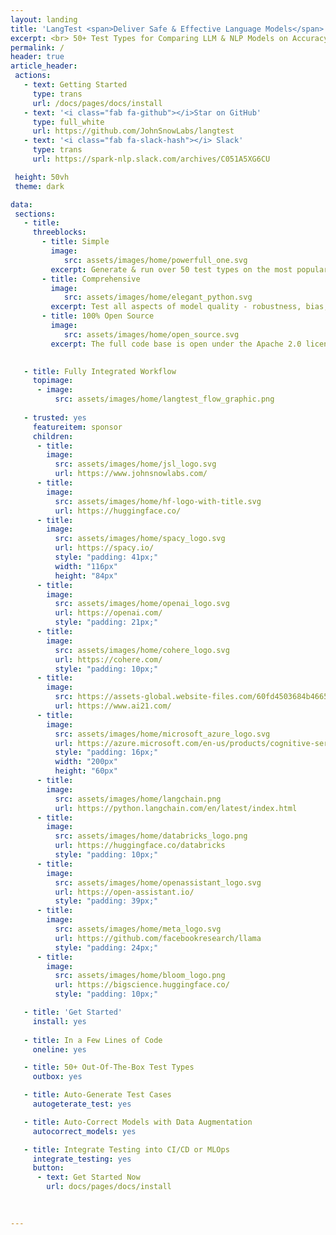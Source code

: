 ```yaml
---
layout: landing
title: 'LangTest <span>Deliver Safe & Effective Language Models</span>'
excerpt: <br> 50+ Test Types for Comparing LLM & NLP Models on Accuracy, Bias, Fairness, Robustness & More
permalink: /
header: true
article_header:
 actions:
   - text: Getting Started
     type: trans
     url: /docs/pages/docs/install   
   - text: '<i class="fab fa-github"></i>Star on GitHub'
     type: full_white
     url: https://github.com/JohnSnowLabs/langtest 
   - text: '<i class="fab fa-slack-hash"></i> Slack'
     type: trans
     url: https://spark-nlp.slack.com/archives/C051A5XG6CU   

 height: 50vh
 theme: dark

data:
 sections:
   - title:
     threeblocks:
       - title: Simple
         image: 
            src: assets/images/home/powerfull_one.svg
         excerpt: Generate & run over 50 test types on the most popular NLP frameworks & tasks with 1 line of code
       - title: Comprehensive
         image: 
            src: assets/images/home/elegant_python.svg
         excerpt: Test all aspects of model quality - robustness, bias, fairness, representation and accuracy - before going to production
       - title: 100% Open Source
         image: 
            src: assets/images/home/open_source.svg
         excerpt: The full code base is open under the Apache 2.0 license, designed for easy extension and AI community collaboration  

           
   - title: Fully Integrated Workflow
     topimage: 
      - image:
          src: assets/images/home/langtest_flow_graphic.png
        
   - trusted: yes
     featureitem: sponsor
     children:
      - title:
        image:
          src: assets/images/home/jsl_logo.svg
          url: https://www.johnsnowlabs.com/
      - title:
        image:
          src: assets/images/home/hf-logo-with-title.svg 
          url: https://huggingface.co/
      - title:
        image:
          src: assets/images/home/spacy_logo.svg
          url: https://spacy.io/
          style: "padding: 41px;"
          width: "116px"
          height: "84px"
      - title:
        image:
          src: assets/images/home/openai_logo.svg
          url: https://openai.com/
          style: "padding: 21px;"
      - title:
        image:
          src: assets/images/home/cohere_logo.svg
          url: https://cohere.com/
          style: "padding: 10px;"
      - title:
        image:
          src: https://assets-global.website-files.com/60fd4503684b466578c0d307/60ff0505b0dbe005faac0c84_AI21%20Logo.svg
          url: https://www.ai21.com/
      - title:
        image:
          src: assets/images/home/microsoft_azure_logo.svg
          url: https://azure.microsoft.com/en-us/products/cognitive-services/openai-service
          style: "padding: 16px;"
          width: "200px"
          height: "60px"
      - title:
        image:
          src: assets/images/home/langchain.png
          url: https://python.langchain.com/en/latest/index.html
      - title:
        image:
          src: assets/images/home/databricks_logo.png
          url: https://huggingface.co/databricks
          style: "padding: 10px;"
      - title:
        image:
          src: assets/images/home/openassistant_logo.svg
          url: https://open-assistant.io/
          style: "padding: 39px;"
      - title:
        image:
          src: assets/images/home/meta_logo.svg
          url: https://github.com/facebookresearch/llama
          style: "padding: 24px;"
      - title:
        image:
          src: assets/images/home/bloom_logo.png
          url: https://bigscience.huggingface.co/
          style: "padding: 10px;"

   - title: 'Get Started'
     install: yes
  
   - title: In a Few Lines of Code
     oneline: yes

   - title: 50+ Out-Of-The-Box Test Types
     outbox: yes

   - title: Auto-Generate Test Cases
     autogeterate_test: yes

   - title: Auto-Correct Models with Data Augmentation
     autocorrect_models: yes

   - title: Integrate Testing into CI/CD or MLOps
     integrate_testing: yes
     button:
      - text: Get Started Now
        url: docs/pages/docs/install

        
    
---
```

